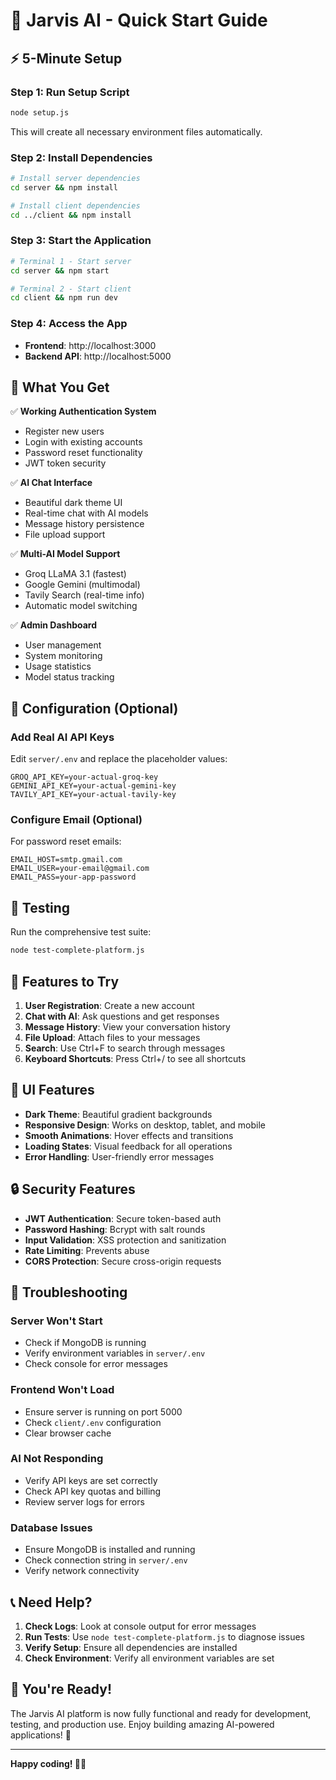 # 🚀 Jarvis AI - Quick Start Guide

## ⚡ **5-Minute Setup**

### **Step 1: Run Setup Script**
```bash
node setup.js
```
This will create all necessary environment files automatically.

### **Step 2: Install Dependencies**
```bash
# Install server dependencies
cd server && npm install

# Install client dependencies  
cd ../client && npm install
```

### **Step 3: Start the Application**
```bash
# Terminal 1 - Start server
cd server && npm start

# Terminal 2 - Start client
cd client && npm run dev
```

### **Step 4: Access the App**
- **Frontend**: http://localhost:3000
- **Backend API**: http://localhost:5000

## 🎯 **What You Get**

✅ **Working Authentication System**
- Register new users
- Login with existing accounts
- Password reset functionality
- JWT token security

✅ **AI Chat Interface**
- Beautiful dark theme UI
- Real-time chat with AI models
- Message history persistence
- File upload support

✅ **Multi-AI Model Support**
- Groq LLaMA 3.1 (fastest)
- Google Gemini (multimodal)
- Tavily Search (real-time info)
- Automatic model switching

✅ **Admin Dashboard**
- User management
- System monitoring
- Usage statistics
- Model status tracking

## 🔧 **Configuration (Optional)**

### **Add Real AI API Keys**
Edit `server/.env` and replace the placeholder values:
```env
GROQ_API_KEY=your-actual-groq-key
GEMINI_API_KEY=your-actual-gemini-key
TAVILY_API_KEY=your-actual-tavily-key
```

### **Configure Email (Optional)**
For password reset emails:
```env
EMAIL_HOST=smtp.gmail.com
EMAIL_USER=your-email@gmail.com
EMAIL_PASS=your-app-password
```

## 🧪 **Testing**

Run the comprehensive test suite:
```bash
node test-complete-platform.js
```

## 📱 **Features to Try**

1. **User Registration**: Create a new account
2. **Chat with AI**: Ask questions and get responses
3. **Message History**: View your conversation history
4. **File Upload**: Attach files to your messages
5. **Search**: Use Ctrl+F to search through messages
6. **Keyboard Shortcuts**: Press Ctrl+/ to see all shortcuts

## 🎨 **UI Features**

- **Dark Theme**: Beautiful gradient backgrounds
- **Responsive Design**: Works on desktop, tablet, and mobile
- **Smooth Animations**: Hover effects and transitions
- **Loading States**: Visual feedback for all operations
- **Error Handling**: User-friendly error messages

## 🔒 **Security Features**

- **JWT Authentication**: Secure token-based auth
- **Password Hashing**: Bcrypt with salt rounds
- **Input Validation**: XSS protection and sanitization
- **Rate Limiting**: Prevents abuse
- **CORS Protection**: Secure cross-origin requests

## 🚨 **Troubleshooting**

### **Server Won't Start**
- Check if MongoDB is running
- Verify environment variables in `server/.env`
- Check console for error messages

### **Frontend Won't Load**
- Ensure server is running on port 5000
- Check `client/.env` configuration
- Clear browser cache

### **AI Not Responding**
- Verify API keys are set correctly
- Check API key quotas and billing
- Review server logs for errors

### **Database Issues**
- Ensure MongoDB is installed and running
- Check connection string in `server/.env`
- Verify network connectivity

## 📞 **Need Help?**

1. **Check Logs**: Look at console output for error messages
2. **Run Tests**: Use `node test-complete-platform.js` to diagnose issues
3. **Verify Setup**: Ensure all dependencies are installed
4. **Check Environment**: Verify all environment variables are set

## 🎉 **You're Ready!**

The Jarvis AI platform is now fully functional and ready for development, testing, and production use. Enjoy building amazing AI-powered applications! 🚀

---

**Happy coding! 🤖✨**

